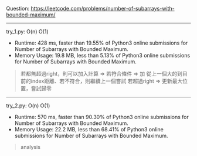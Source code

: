 Question: https://leetcode.com/problems/number-of-subarrays-with-bounded-maximum/

---

try_1.py: O(n) O(1)

* Runtime: 428 ms, faster than 19.55% of Python3 online submissions for Number of Subarrays with Bounded Maximum.
* Memory Usage: 19.8 MB, less than 5.13% of Python3 online submissions for Number of Subarrays with Bounded Maximum.

> 若都無超過right，則可以加入計算 => 若符合條件 => 加 從上一個大的到目前的index距離、若不符合，則繼續上一個嘗試
> 若超過right => 更新最大位置，嘗試歸零

---

try_2.py: O(n) O(1)

* Runtime: 570 ms, faster than 90.30% of Python3 online submissions for Number of Subarrays with Bounded Maximum.
* Memory Usage: 22.2 MB, less than 68.41% of Python3 online submissions for Number of Subarrays with Bounded Maximum.

> analysis